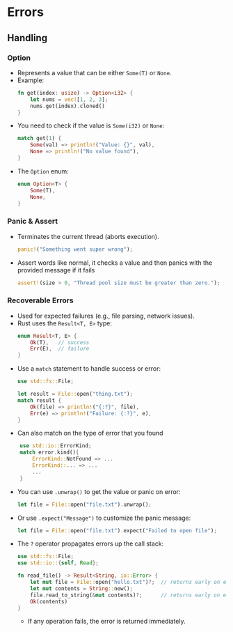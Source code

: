 # Errors

## Handling

### Option

- Represents a value that can be either `Some(T)` or `None`.
- Example:
    ```rust
    fn get(index: usize) -> Option<i32> {
        let nums = vec![1, 2, 3];
        nums.get(index).cloned()
    }
    ```
- You need to check if the value is `Some(i32)` or `None`:
    ```rust
    match get(1) {
        Some(val) => println!("Value: {}", val),
        None => println!("No value found"),
    }
    ```
- The `Option` enum:
    ```rust
    enum Option<T> {
        Some(T),
        None,
    }
    ```

### Panic & Assert

- Terminates the current thread (aborts execution).
    ```rust
    panic!("Something went super wrong");
    ```

- Assert words like normal, it checks a value and then panics with the provided message if it fails 
    ```rust
    assert!(size > 0, "Thread pool size must be greater than zero.");
    ```

### Recoverable Errors

- Used for expected failures (e.g., file parsing, network issues).
- Rust uses the `Result<T, E>` type:
    ```rust
    enum Result<T, E> {
        Ok(T),   // success
        Err(E),  // failure
    }
    ```
- Use a `match` statement to handle success or error:
    ```rust
    use std::fs::File;

    let result = File::open("thing.txt");
    match result {
        Ok(file) => println!("{:?}", file),
        Err(e) => println!("Failure: {:?}", e),
    }
    ```
- Can also match on the type of error that you found
```rust
    use std::io::ErrorKind;
    match error.kind(){
        ErrorKind::NotFound => ...
        ErrorKind::... => ...
        ...
    }
```
- You can use `.unwrap()` to get the value or panic on error:
    ```rust
    let file = File::open("file.txt").unwrap();
    ```
- Or use `.expect("Message")` to customize the panic message:
    ```rust
    let file = File::open("file.txt").expect("Failed to open file");
    ```
- The `?` operator propagates errors up the call stack:
    ```rust
    use std::fs::File;
    use std::io::{self, Read};

    fn read_file() -> Result<String, io::Error> {
        let mut file = File::open("hello.txt")?;  // returns early on error
        let mut contents = String::new();
        file.read_to_string(&mut contents)?;      // returns early on error
        Ok(contents)
    }
    ```
    - If any operation fails, the error is returned immediately.
